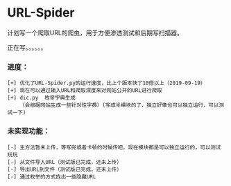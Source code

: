 # URL-Spider

计划写一个爬取URL的爬虫，用于方便渗透测试和后期写扫描器。

正在写。。。。。。

### 进度：

    [+] 优化了URL-Spider.py的运行速度，比上个版本快了10倍以上（2019-09-19）
    [+] 现在可以通过输入URL和爬取深度来对网站公开的URL进行爬取
    [+] dic.py  枚举字典生成
        （会根据网站生成一些针对性字典）(写成半模块的了，独立好像也可以独立运行，可以测试一下)
    
### 未实现功能：

    [-] 主方法暂未上传，等写完或者卡顿的时候传吧，现在模块都是可以独立运行的，可以测试玩玩
    [-] 从文件导入URL（测试版已完成，还未上传）
    [-] 导出URL到文件（测试版已完成，还未上传）
    [-] 通过枚举的方式找出一些隐藏URL
    
